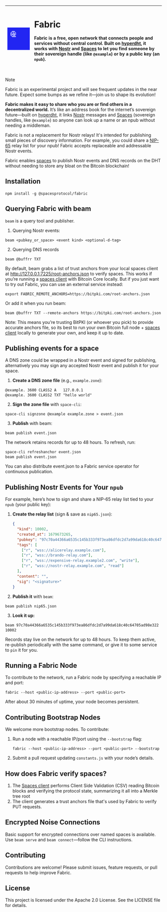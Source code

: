 


| <img src="./logo.png" width="340"/> | <h1 align="left">Fabric</h1> <p align="left">Fabric is a free, open network that connects people and services without central control. Built on [hyperdht](https://github.com/holepunchto/hyperdht), it works with [Nostr](https://github.com/nostr-protocol/nostr) and [Spaces](https://spacesprotocol.org) to let you find someone by their sovereign handle (like `@example`) or by a public key (an `npub`).</p><br /> |
|-------------------------------------|----------------------------------------------------------------------------------------------------------------------------------------------------------------------------------------------------------------------------------------------------------------------------------------------------------------------------------------------------------------------------------------------------------------------------|

> [!NOTE]  
> Fabric is an experimental project and will see frequent updates in the near future. Expect some bumps as we refine it—join us to shape its evolution!

**Fabric makes it easy to share who you are or find others in a decentralized world.** It’s like an address book for the internet’s sovereign future—built on [hyperdht](https://github.com/holepunchto/hyperdht), it links [Nostr](https://github.com/nostr-protocol/nostr) messages and [Spaces](https://spacesprotocol.org) (sovereign handles, like `@example`) so anyone can look up a name or an npub without needing a middleman.


Fabric is not a replacement for Nostr relays! It's intended for publishing small pieces of discovery information. For example, you could share a [NIP-65](https://github.com/nostr-protocol/nips/blob/master/65.md) relay list for your npub! Fabric accepts replaceable and addressable Nostr events.


Fabric enables [spaces](https://spacesprotocol.org) to publish Nostr events and DNS records on the DHT without needing to store any bloat on the Bitcoin blockchain!




## Installation


```shell
npm install -g @spacesprotocol/fabric
```

## Querying Fabric with beam

`beam` is a query tool and publisher.

1. Querying Nostr events:

```
beam <pubkey_or_space> <event kind> <optional-d-tag>
```

2. Querying DNS records
```
beam @buffrr TXT
```

By default, beam grabs a list of trust anchors from your local spaces client at http://127.0.0.1:7225/root-anchors.json to verify spaces. This works if you’re running a [spaces client](https://github.com/spacesprotocol/spaces) with Bitcoin Core locally. But if you just want to try out Fabric, you can use an external service instead:

```shell
export FABRIC_REMOTE_ANCHORS=https://bitpki.com/root-anchors.json
```

Or add it when you run beam:

```shell
beam @buffrr TXT --remote-anchors https://bitpki.com/root-anchors.json
```

Note: This means you’re trusting BitPKI (or whoever you pick) to provide accurate anchors file, so its best to run your own Bitcoin full node + [spaces client](https://github.com/spacesprotocol/spaces) locally to generate your own, and keep it up to date.

## Publishing events for a space

A DNS zone could be wrapped in a Nostr event and signed for publishing, alternatively you may sign any accepted Nostr event and publish it for your space.

1. **Create a DNS zone file** (e.g., `example.zone`):

```
@example. 3600 CLASS2 A   127.0.0.1
@example. 3600 CLASS2 TXT "hello world"
```

2. **Sign the zone file** with `space-cli`:

```
space-cli signzone @example example.zone > event.json
```

3. **Publish** with beam:

```
beam publish event.json
```

The network retains records for up to 48 hours. To refresh, run:

```
space-cli refreshanchor event.json
beam publish event.json
```

You can also distribute event.json to a Fabric service operator for continuous publication.

## Publishing Nostr Events for Your `npub`

For example, here’s how to sign and share a NIP-65 relay list tied to your `npub` (your public key):

1. **Create the relay list** (sign & save as `nip65.json`):
   ```json
   {
     "kind": 10002,
     "created_at": 1679673265,
     "pubkey": "97c70a44366a6535c145b333f973ea86dfdc2d7a99da618c40c64705ad98e322",
     "tags": [
       ["r", "wss://alicerelay.example.com"],
       ["r", "wss://brando-relay.com"],
       ["r", "wss://expensive-relay.example2.com", "write"],
       ["r", "wss://nostr-relay.example.com", "read"]
     ],
     "content": "",
     "sig": "<signature>"
   }
   ```

2. **Publish it** with `beam`:

```shell
beam publish nip65.json
```

3. **Look it up:**

```shell
beam 97c70a44366a6535c145b333f973ea86dfdc2d7a99da618c40c64705ad98e322 10002
```

Records stay live on the network for up to 48 hours. To keep them active, re-publish periodically with the same command, or give it to some service to `pin` it for you.


## Running a Fabric Node

To contribute to the network, run a Fabric node by specifying a reachable IP and port:

    fabric --host <public-ip-address> --port <public-port>

After about 30 minutes of uptime, your node becomes persistent.

## Contributing Bootstrap Nodes

We welcome more bootstrap nodes. To contribute:

1. Run a node with a reachable IP/port using the `--bootstrap` flag:

       fabric --host <public-ip-address> --port <public-port> --bootstrap

2. Submit a pull request updating `constants.js` with your node’s details.


## How does Fabric verify spaces?

1. The [Spaces client](https://github.com/spacesprotocol/spaces) performs Client Side Validation (CSV) reading Bitcoin blocks and verifying the protocol state, summarizing it all into a Merkle tree root
2. The client generates a trust anchors file that's used by Fabric to verify PUT requests.


## Encrypted Noise Connections

Basic support for encrypted connections over named spaces is available. Use `beam serve` and `beam connect`—follow the CLI instructions.

## Contributing

Contributions are welcome! Please submit issues, feature requests, or pull requests to help improve Fabric.

## License

This project is licensed under the Apache 2.0 License. See the LICENSE file for details.